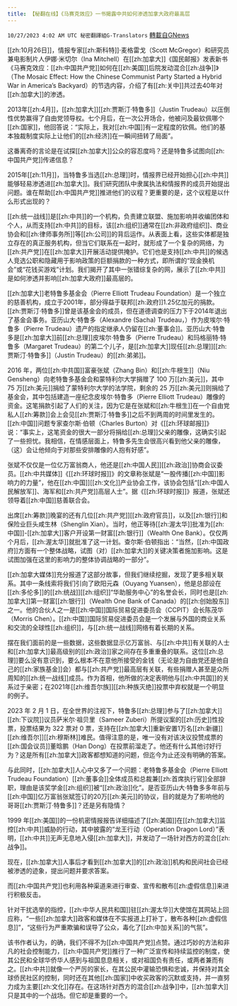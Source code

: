 ```yaml
---
title: 【秘翻在线】《马赛克效应》一书揭露中共如何渗透加拿大政府最高层
---
```

`10/27/2023 4:02 AM UTC 秘密翻譯組G-Translators` [轉載自GNews](https://gnews.org/articles/1886562)

[[zh:10月26日]]，情报专家[[zh:斯科特]]·麦格雷戈（Scott McGregor）和研究员兼电影制片人伊娜·米切尔（Ina Mitchell）在[[zh:加拿大]]《国民邮报》发表新书《马赛克效应：[[zh:中国共产党]]如何在[[zh:美国]]后院发动混合[[zh:战争]]》（The Mosaic Effect: How the Chinese Communist Party Started a Hybrid War in America’s Backyard）的节选内容，介绍了有[[zh:关中]]共过去40年对[[zh:加拿大]]的渗透。

2013年[[zh:4月]]，[[zh:加拿大]][[zh:贾斯汀·特鲁多]]（Justin Trudeau）以压倒性优势赢得了自由党领导权。七个月后，在一次公开场合，他被问及最钦佩哪个[[zh:国家]]，他回答说：“实际上，我对[[zh:中国]]有一定程度的钦佩。他们的基本独裁制度实际上让他们的[[zh:经济]]在一瞬间扭转了局面”。

这番离奇的言论是在试探[[zh:加拿大]]公众的容忍度吗？还是特鲁多试图向[[zh:中国共产党]]传递信息？

2015年[[zh:11月]]，当特鲁多当选[[zh:总理]]时，情报界已经开始担心[[zh:中共]]能够轻易渗透进[[zh:加拿大]]。我们研究团队中隶属执法和情报界的成员开始提出问题。谁在帮助[[zh:中国共产党]]推进他们的议程？更重要的是，这个议程是以什么形式出现的？

[[zh:统一战线]]是[[zh:中共]]的一个机构，负责建立联盟、施加影响并收编团体和个人，从而支持[[zh:中共]]的目标，该[[zh:组织]]通常在[[zh:非政府组织]]、商业协会和[[zh:律师事务所]]等[[zh:公司]]的背后运作。从表面上看，这些实体都是独立存在的真正服务机构，但当它们联系在一起时，就形成了一个复杂的网络，为[[zh:共产党]]在[[zh:加拿大]]开展活动提供掩护。它们也是支持[[zh:中共]]的候选人竞选公职和隐藏用于影响政策的巨额捐款的一种方式，即所谓的“现金换机会”或“花钱买游戏”计划。我们揭开了其中一张错综复杂的网，展示了[[zh:中共]]是如何渗透并影响[[zh:加拿大政府]]最高层的。

[[zh:加拿大]]老特鲁多基金会（Pierre Elliott Trudeau Foundation）是一个独立的慈善机构，成立于2001年，部分得益于联邦[[zh:政府]]1.25亿加元的捐款。[[zh:贾斯汀·特鲁多]]曾是该基金会的成员，但在道德调查的压力下于2014年退出了基金会事务。亚历山大·特鲁多（Alexandre (Sacha) Trudeau，）作为皮埃尔·特鲁多（Pierre Trudeau）遗产的指定继承人仍留在[[zh:董事会]]。亚历山大·特鲁多是[[zh:加拿大]]前[[zh:总理]]皮埃尔·特鲁多（Pierre Trudeau）和玛格丽特·特鲁多（Margaret Trudeau）的第二个儿子，是[[zh:加拿大]]现任[[zh:总理]][[zh:贾斯汀·特鲁多]]（Justin Trudeau）的[[zh:弟弟]]。

2016 年，两位[[zh:中共国]]富豪张斌（Zhang Bin）和[[zh:牛根生]]（Niu Gensheng）向老特鲁多基金会和蒙特利尔大学捐赠了 100 万[[zh:美元]]，其中75 万[[zh:美元]]捐给了蒙特利尔大学的法学院，剩余的 25 万[[zh:美元]]则捐给了基金会，其中包括建造一座纪念皮埃尔·特鲁多（Pierre Elliott Trudeau）雕像的资金。这笔捐款引起了人们的关注，因为它是在张斌和[[zh:牛根生]]在一个自由党私人[[zh:筹款]]会上会见[[zh:贾斯汀·特鲁多]]之后不到两周的时间里发生的。[[zh:中国]]问题专家查尔斯·伯顿（Charles Burton）对《[[zh:环球邮报]]》说：“事实上，这笔资金的很大一部分将捐给[[zh:总理]]父亲的雕像，这确实引起了一些担忧。我相信，在情感层面上，特鲁多先生会很高兴看到他父亲的雕像，（这）会让他倾向于对那些安排雕像的人抱有好感”。

张斌不仅仅是一位亿万富翁商人，他还是[[zh:中国人民]][[zh:政治]]协商会议委员。[[zh:中共媒体]]《[[zh:环球时报]]》的文章称张斌是“一股传播[[zh:中国]]影响力的力量”，他在[[zh:中国]][[zh:文化]]产业协会工作，该协会包括“[[zh:中国人民解放军]]、海军和[[zh:共产党]]高层人士”。据《[[zh:环球时报]]》报道，张斌还领导着[[zh:中国]]慈善联合会。

出席[[zh:筹款]]晚宴的还有几位[[zh:共产党]][[zh:政府官员]]，以及[[zh:银行]]和保险业巨头咸生林（Shenglin Xian）。当时，他正等待[[zh:渥太华]]批准为[[zh:中国]]\-[[zh:加拿大]]客户开设第一财富[[zh:银行]]（Wealth One Bank）。仅仅两个月后，[[zh:渥太华]]就批准了这一计划。查尔斯·伯顿指出：“当然，[[zh:中国政府]]方面有一个整体战略，试图（对）[[zh:加拿大]]的关键决策者施加影响。这是试图加强在这里的影响力的整体协调战略的一部分”。

[[zh:加拿大媒体]]充分报道了这部分故事，但我们继续挖掘，发现了更多相关联系。其中一条线索将我们引向了欧阳元森（Ouyang Yuansen），他是总部设在[[zh:多伦多]]的[[zh:统战]][[zh:组织]]“华助服务中心”的名誉会长，同时也是[[zh:加拿大]]第一财富[[zh:银行]]（Wealth One Bank of Canada）的[[zh:创始股东]]之一。他的合伙人之一是[[zh:中国]]国际贸易促进委员会（CCPIT）会长陈茂华（Morris Chen）。[[zh:中国]]国际贸易促进委员会是一个发展与外国的商业关系和交流的全球性[[zh:组织]]，与[[zh:统一战线]]网络有着长期的关系。

摆在我们面前的是一些数据，这些数据显示亿万富翁、与[[zh:中共]]有关联的人士和[[zh:加拿大]]最高级别的[[zh:政治]]家之间存在多重重叠的联系。这位[[zh:总理]]要么没有意识到，要么根本不在意他所接受的金钱（无论是为自由党还是他自己的[[zh:家族基金]]会）都与[[zh:共产党]]最高层有关联，有些捐赠人甚至是众所周知的[[zh:统一战线]]成员。作为首相，他所做的决定表明他与[[zh:中共国]]的关系过于亲密；在2021年[[zh:维吾尔族]][[zh:种族灭绝]]投票中弃权就是一个明显的例子。

2023 年 2 月 1 日，在全世界的注视下，特鲁多[[zh:总理]]参与了[[zh:加拿大]][[zh:下议院]]议员萨米尔·祖贝里（Sameer Zuberi）所提议案的[[zh:历史]]性投票，投票结果为 322 票对 0 票，支持在[[zh:加拿大]]重新安置1万名[[zh:新疆]][[zh:维吾尔]][[zh:穆斯林]]难民。值得注意的是，唯一没有对该决议投赞成票的[[zh:国会议员]]董晗鹏（Han Dong）在投票前溜走了。他还有什么其他讨好行为？这是所有[[zh:加拿大]]政客都想知道的问题，但迄今为止还没有明确的答案。

与此同时，[[zh:加拿大]]人心中又多了一个问题：老特鲁多基金会（Pierre Elliott Trudeau Foundation）[[zh:董事会]]全体成员和总裁兼[[zh:首席执行官]]全部辞职，理由是该奖学金[[zh:组织]]被“[[zh:政治]]化”。是否亚历山大·特鲁多多年前与[[zh:中国]]亿万富翁张斌签订的20万[[zh:美元]]的协议，目的就是为了影响他的哥哥[[zh:贾斯汀·特鲁多]]？还是另有隐情？

1999 年[[zh:美国]]的一份机密情报报告详细描述了[[zh:美国]]在[[zh:加拿大]]监控[[zh:中共]]威胁的行动，其中披露的“龙王行动（Operation Dragon Lord）”表明，[[zh:中共]]无声无息地入侵[[zh:加拿大]]，并发动了一场针对西方的混合[[zh:战争]]。

现在，[[zh:加拿大]]人事后才看到[[zh:加拿大]]的[[zh:政治]]机构和民间社会已经被渗透的迹象，提出问题并要求答案。

而[[zh:中国共产党]]也利用各种渠道来进行审查、宣传和散布[[zh:虚假信息]]来进行积极反击。

针对干扰选举的指控，[[zh:中华人民共和国]]驻[[zh:渥太华]]大使馆在其网站上回应称，“一些[[zh:加拿大]]政客和媒体在不实报道上打补丁，散布各种[[zh:虚假信息]]”，“这些行为严重欺骗和误导了公众，毒化了[[zh:中加关系]]的气氛”。

该书作者认为，的确，我们不得不为[[zh:中国共产党]]点赞。通过巧妙的方法和非凡的社会控制能力，[[zh:中国共产党]]推行了一种广泛宣传和持续监控的制度，使其公民和全球华侨华人感到与祖国息息相关，或对祖国负有责任，或两者兼而有之。[[zh:中共]]就像一个严厉的家长，在其公民中灌输恐惧和忠诚，并保持对其全球侨民社区的控制，同时还在其他[[zh:国家]]中收买政客的沉默或支持，并一直努力成为主要[[zh:文化]]存在。在这场针对西方的混合[[zh:战争]]中，[[zh:加拿大]]只是其中的一个战场。但它却是重要的一个。
